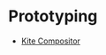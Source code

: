 # Prototyping

- [Kite Compositor](https://kiteapp.co/?utm_source=forwebdev_tlgrm&utm_medium=announcement&utm_campaign=kite-compositor--novoe-prilozhenie-dlya-pr)

